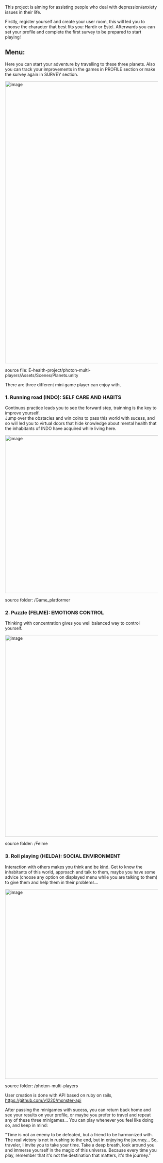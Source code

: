 This project is aiming for assisting people who deal with depression/anxiety issues in their life.

Firstly, register yourself and create your user room, this will led you to choose the character that best fits you: Hardir or Estel. Afterwards you can set your profile and complete the first survey to be prepared to start playing!
## Menu:  
Here you can start your adventure by travelling to these three planets. Also you can track your improvements in the games in PROFILE section or make the survey again in SURVEY section. 


<img width="929" alt="image" src="https://github.com/y1220/E-health-project/assets/42637947/ab1f6628-c157-40c3-9185-576dd84b047e">  

source file: E-health-project/photon-multi-players/Assets/Scenes/Planets.unity

There are three different mini game player can enjoy with,
### 1. Running road (INDO): SELF CARE AND HABITS


   Continuos practice leads you to see the forward step, trainning is the key to improve yourself.  
   Jump over the obstacles and win coins to pass this world with sucess, and so will led you to virtual doors that hide knowledge about mental health that the inhabitants of INDO have acquired while living here. 

   
   <img width="520" alt="image" src="https://github.com/y1220/E-health-project/assets/42637947/743264eb-d419-440a-85bf-8bb1a9ad4cf7">  
   
   source folder: /Game_platformer

### 2. Puzzle (FELME): EMOTIONS CONTROL


   Thinking with concentration gives you well balanced way to control yourself. 

   
   <img width="664" alt="image" src="https://github.com/y1220/E-health-project/assets/42637947/264e476e-cee4-4bba-a65b-e87594293df8">  

   source folder: /Felme

### 3. Roll playing (HELDA): SOCIAL ENVIRONMENT


   Interaction with others makes you think and be kind. 
   Get to know the inhabitants of this world, approach and talk to them, maybe you have some advice (choose any option on displayed menu while you are talking to them) to give them and help them in their problems...  

   
   <img width="625" alt="image" src="https://github.com/y1220/E-health-project/assets/42637947/9152908c-5b9d-450e-8957-11335269ad1d">  
 
   source folder: /photon-multi-players

User creation is done with API based on ruby on rails,
https://github.com/y1220/monster-api


After passing the minigames with sucess, you can return back home and see your results on your profile, or maybe you prefer to travel and repeat any of these three minigames... You can play whenever you feel like doing so, and keep in mind:

"Time is not an enemy to be defeated, but a friend to be harmonized with. The real victory is not in rushing to the end, but in enjoying the journey... So, traveler, I invite you to take your time. Take a deep breath, look around you and immerse yourself in the magic of this universe. Because every time you play, remember that it's not the destination that matters, it's the journey."



   

